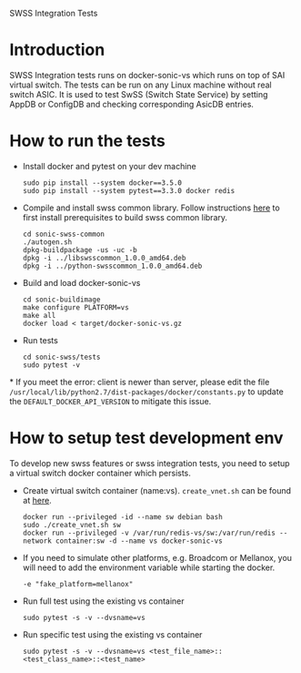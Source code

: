 SWSS Integration Tests

# Introduction

SWSS Integration tests runs on docker-sonic-vs which runs on top of SAI virtual switch. The tests can be run on any Linux machine without real switch ASIC. It is used to test SwSS (Switch State Service) by setting AppDB or ConfigDB and checking corresponding AsicDB entries.

# How to run the tests

- Install docker and pytest on your dev machine
    ```
    sudo pip install --system docker==3.5.0
    sudo pip install --system pytest==3.3.0 docker redis
    ```
- Compile and install swss common library. Follow instructions [here](https://github.com/Azure/sonic-swss-common/blob/master/README.md) to first install prerequisites to build swss common library. 
    ```
    cd sonic-swss-common
    ./autogen.sh
    dpkg-buildpackage -us -uc -b
    dpkg -i ../libswsscommon_1.0.0_amd64.deb
    dpkg -i ../python-swsscommon_1.0.0_amd64.deb
    ```
- Build and load docker-sonic-vs

    ```
    cd sonic-buildimage
    make configure PLATFORM=vs
    make all
    docker load < target/docker-sonic-vs.gz
    ```

- Run tests
    
    ```
    cd sonic-swss/tests
    sudo pytest -v
    ```

\* If you meet the error: client is newer than server, please edit the file `/usr/local/lib/python2.7/dist-packages/docker/constants.py` to update the `DEFAULT_DOCKER_API_VERSION` to mitigate this issue.

# How to setup test development env

To develop new swss features or swss integration tests, you need to setup a virtual switch docker container which 
persists.

- Create virtual switch container (name:vs). ```create_vnet.sh``` can be found at [here](https://github.com/Azure/sonic-buildimage/blob/master/platform/vs/create_vnet.sh).

    ```
    docker run --privileged -id --name sw debian bash
    sudo ./create_vnet.sh sw
    docker run --privileged -v /var/run/redis-vs/sw:/var/run/redis --network container:sw -d --name vs docker-sonic-vs
    ```
    
- If you need to simulate other platforms, e.g. Broadcom or Mellanox, you will need to add the environment variable while starting the docker.
    ```
    -e "fake_platform=mellanox"
    ```
    
- Run full test using the existing vs container
    ```
    sudo pytest -s -v --dvsname=vs
    ```

- Run specific test using the existing vs container
    ```
    sudo pytest -s -v --dvsname=vs <test_file_name>::<test_class_name>::<test_name>
    ```
